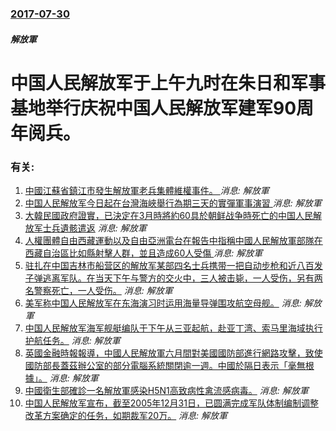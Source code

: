 ### [2017-07-30](/news/2017/07/30/index.md)

##### 解放軍
# 中国人民解放军于上午九时在朱日和军事基地举行庆祝中国人民解放军建军90周年阅兵。




### 有关:

1. [中國江蘇省鎮江市發生解放軍老兵集體維權事件。 ](/zh/news/2018/06/19/中國江蘇省鎮江市發生解放軍老兵集體維權事件.md) _消息: 解放軍_
2. [中国人民解放军今日起在台灣海峽舉行為期三天的實彈軍事演習 ](/zh/news/2015/09/11/中国人民解放军今日起在台灣海峽舉行為期三天的實彈軍事演習.md) _消息: 解放軍_
3. [ 大韓民國政府證實，已決定在3月時將約60具於朝鲜战争時死亡的中国人民解放军士兵遺骸遣返](/zh/news/2015/01/5/大韓民國政府證實-已決定在3月時將約60具於朝鲜战争時死亡的中国人民解放军士兵遺骸遣返.md) _消息: 解放軍_
4. [ 人權團體自由西藏運動以及自由亞洲電台在報告中指稱中國人民解放軍部隊在西藏自治區比如縣射擊人群，並且造成60人受傷 ](/zh/news/2013/10/6/人權團體自由西藏運動以及自由亞洲電台在報告中指稱中國人民解放軍部隊在西藏自治區比如縣射擊人群-並且造成60人受傷.md) _消息: 解放軍_
5. [ 驻扎在中国吉林市船营区的解放军某部四名士兵携带一把自动步枪和近八百发子弹逃离军队。在当天下午与警方的交火中，三人被击毙，一人受伤，另有两名警察死亡，一人受伤。](/zh/news/2011/11/9/驻扎在中国吉林市船营区的解放军某部四名士兵携带一把自动步枪和近八百发子弹逃离军队-在当天下午与警方的交火中-三人被击毙.md) _消息: 解放軍_
6. [ 美军称中国人民解放军在东海演习时运用海量导弹围攻航空母舰。](/zh/news/2010/07/2/美军称中国人民解放军在东海演习时运用海量导弹围攻航空母舰.md) _消息: 解放軍_
7. [中国人民解放军海军舰艇编队于下午从三亚起航，赴亚丁湾、索马里海域执行护航任务。](/zh/news/2008/12/26/中国人民解放军海军舰艇编队于下午从三亚起航-赴亚丁湾-索马里海域执行护航任务.md) _消息: 解放軍_
8. [英國金融時報報導，中國人民解放軍六月間對美國國防部進行網路攻擊，致使國防部長蓋茲辦公室的部分電腦系統關閉逾一週。中國於隔日表示「毫無根據」。](/zh/news/2007/09/3/英國金融時報報導-中國人民解放軍六月間對美國國防部進行網路攻擊-致使國防部長蓋茲辦公室的部分電腦系統關閉逾一週-中國於隔.md) _消息: 解放軍_
9. [中國衛生部確診一名解放軍感染H5N1高致病性禽流感病毒。](/zh/news/2007/05/26/中國衛生部確診一名解放軍感染H5N1高致病性禽流感病毒.md) _消息: 解放軍_
10. [中国人民解放军宣布，截至2005年12月31日，已圆满完成军队体制编制调整改革方案确定的任务，如期裁军20万。](/zh/news/2006/01/10/中国人民解放军宣布-截至2005年12月31日-已圆满完成军队体制编制调整改革方案确定的任务-如期裁军20万.md) _消息: 解放軍_
